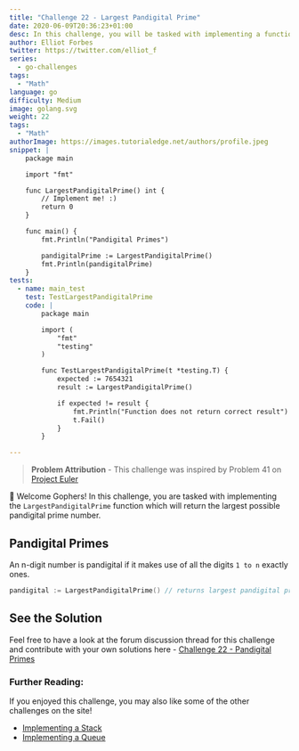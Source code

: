 ```yaml
---
title: "Challenge 22 - Largest Pandigital Prime"
date: 2020-06-09T20:36:23+01:00
desc: In this challenge, you will be tasked with implementing a function that returns the largest possible pandigital prime number.
author: Elliot Forbes
twitter: https://twitter.com/elliot_f
series:
  - go-challenges
tags:
  - "Math"
language: go
difficulty: Medium
image: golang.svg
weight: 22
tags:
  - "Math"
authorImage: https://images.tutorialedge.net/authors/profile.jpeg
snippet: |
    package main

    import "fmt"

    func LargestPandigitalPrime() int {
        // Implement me! :)
        return 0
    }

    func main() {
        fmt.Println("Pandigital Primes")

        pandigitalPrime := LargestPandigitalPrime()
        fmt.Println(pandigitalPrime)
    }
tests:
  - name: main_test
    test: TestLargestPandigitalPrime
    code: |
        package main

        import (
            "fmt"
            "testing"
        )

        func TestLargestPandigitalPrime(t *testing.T) {
            expected := 7654321
            result := LargestPandigitalPrime()

            if expected != result {
                fmt.Println("Function does not return correct result")
                t.Fail()
            }
        }

---
```


> **Problem Attribution** - This challenge was inspired by Problem 41 on [Project Euler](https://projecteuler.net/problem=41) 

👋 Welcome Gophers! In this challenge, you are tasked with implementing the `LargestPandigitalPrime` function which will return the largest possible pandigital prime number.

## Pandigital Primes

An n-digit number is pandigital if it makes use of all the digits `1 to n` exactly ones.

```go
pandigital := LargestPandigitalPrime() // returns largest pandigital prime  
```

## See the Solution

Feel free to have a look at the forum discussion thread for this challenge and contribute with your own solutions here - [Challenge 22 - Pandigital Primes](https://discuss.tutorialedge.net/t/challenge-15-repeating-letters/36) 


### Further Reading:

If you enjoyed this challenge, you may also like some of the other challenges on the site!

* [Implementing a Stack](/challenges/go/implementing-a-stack/)
* [Implementing a Queue](/challenges/go/implementing-a-queue/)